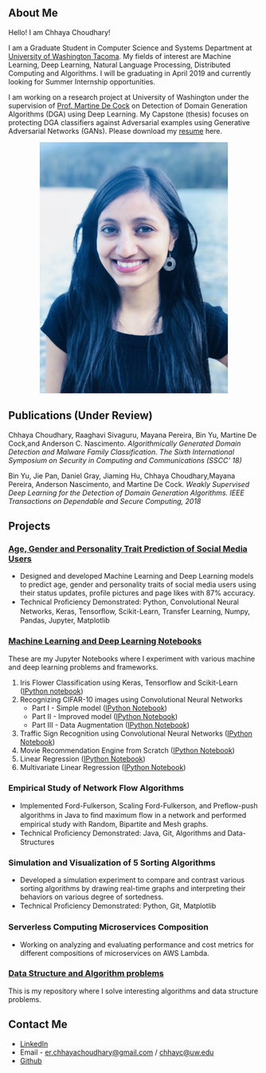 ## About Me

Hello! I am Chhaya Choudhary!

I am a Graduate Student in Computer Science and Systems Department at [University of Washington Tacoma](https://www.tacoma.uw.edu/). My fields of interest are Machine Learning, Deep Learning, Natural Language Processing, Distributed Computing and Algorithms. I will be graduating in April 2019 and currently looking for Summer Internship opportunities.

I am working on a research project at University of Washington under the supervision of [Prof. Martine De Cock](https://www.tacoma.uw.edu/institute-technology/martine-de-cock-phd) on Detection of Domain Generation Algorithms (DGA) using Deep Learning. My Capstone (thesis) focuses on protecting DGA classifiers against Adversarial examples using Generative Adversarial Networks (GANs). Please download my [resume](https://github.com/chhayac/chhayac.github.io/blob/master/Chhaya_Resume_Git.pdf) here.

<p align="center">
<img src="https://raw.githubusercontent.com/chhayac/chhayac.github.io/master/profile_pic.jpeg" width=378 height=504>
</p>
														    
## Publications (Under Review)
Chhaya Choudhary, Raaghavi Sivaguru, Mayana Pereira, Bin Yu, Martine De Cock,and Anderson C.
Nascimento. _Algorithmically Generated Domain Detection and Malware Family Classification.
The Sixth International Symposium on Security in Computing and Communications (SSCC’ 18)_

Bin Yu, Jie Pan, Daniel Gray, Jiaming Hu, Chhaya Choudhary,Mayana Pereira, Anderson Nascimento, and
Martine De Cock. _Weakly Supervised Deep Learning for the Detection of Domain Generation
Algorithms. IEEE Transactions on Dependable and Secure Computing, 2018_

## Projects
### [Age, Gender and Personality Trait Prediction of Social Media Users](https://github.com/chhayac/Gender-Classification-Using-Images)                                
- Designed and developed Machine Learning and Deep Learning models to predict age, gender and personality traits of social media users using their status updates, profile pictures and page likes with 87% accuracy. 
- Technical Proﬁciency Demonstrated: Python, Convolutional Neural Networks, Keras, Tensorﬂow, Scikit-Learn, Transfer Learning, Numpy, Pandas, Jupyter, Matplotlib 

### [Machine Learning and Deep Learning Notebooks](https://github.com/chhayac/Machine-Learning-Notebooks)
These are my Jupyter Notebooks where I experiment with various machine and deep learning problems and frameworks.
1. Iris Flower Classification using Keras, Tensorflow and Scikit-Learn ([IPython notebook](https://github.com/chhayac/Machine-Learning-Notebooks/blob/master/Iris_flower_classification.ipynb))
2. Recognizing CIFAR-10 images using Convolutional Neural Networks
	- Part I   - Simple model ([IPython Notebook](https://github.com/chhayac/Machine-Learning-Notebooks/blob/master/Recognizing-CIFAR-10-images-Simple-Model.ipynb))
	- Part II  - Improved model ([IPython Notebook](https://github.com/chhayac/Machine-Learning-Notebooks/blob/master/Recognizing-CIFAR-10-images-Improved-Model.ipynb))
	- Part III - Data Augmentation ([IPython Notebook](https://github.com/chhayac/Machine-Learning-Notebooks/blob/master/Recognizing-CIFAR-10-images-Improved-Model-Data-Augmentation.ipynb))
3. Traffic Sign Recognition using Convolutional Neural Networks ([IPython Notebook](https://github.com/chhayac/Machine-Learning-Notebooks/blob/master/Traffic-Sign-Recognition.ipynb))
4. Movie Recommendation Engine from Scratch ([IPython Notebook](https://github.com/chhayac/Machine-Learning-Notebooks/blob/master/Movie_Recommendation_Engine.ipynb))
5. Linear Regression ([IPython Notebook](https://github.com/chhayac/Machine-Learning-Notebooks/blob/master/Linear_Regression.ipynb))
6. Multivariate Linear Regression ([IPython Notebook](https://github.com/chhayac/Machine-Learning-Notebooks/blob/master/Multivariate_Linear_Regression.ipynb))

### Empirical Study of Network Flow Algorithms                                                      
- Implemented Ford-Fulkerson, Scaling Ford-Fulkerson, and Preﬂow-push algorithms in Java to ﬁnd maximum ﬂow in a network and performed empirical study with Random, Bipartite and Mesh graphs.
- Technical Proﬁciency Demonstrated: Java, Git, Algorithms and Data-Structures 

### Simulation and Visualization of 5 Sorting Algorithms                                            
- Developed a simulation experiment to compare and contrast various sorting algorithms by drawing real-time graphs and interpreting their behaviors on various degree of sortedness. 
- Technical Proﬁciency Demonstrated: Python, Git, Matplotlib

### Serverless Computing Microservices Composition
- Working on analyzing and evaluating performance and cost metrics for different compositions of microservices on AWS Lambda.

### [Data Structure and Algorithm problems](https://github.com/chhayac/algo_and_data_structures)
This is my repository where I solve interesting algorithms and data structure problems.

## Contact Me
- [LinkedIn](https://www.linkedin.com/in/chhayachoudhary/)
- Email - er.chhayachoudhary@gmail.com / chhayc@uw.edu
- [Github](https://github.com/chhayac)


